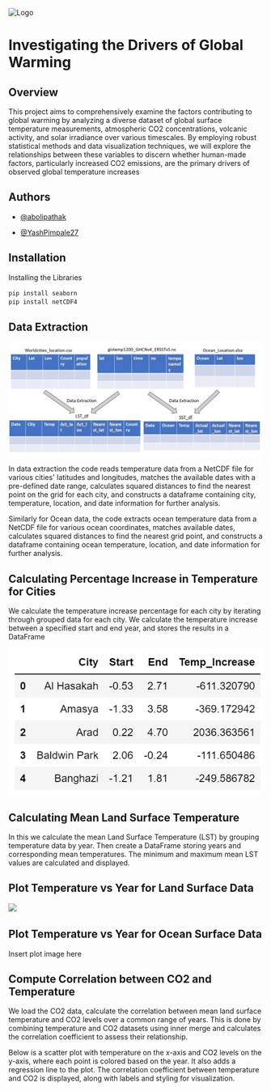 
![Logo](https://earthobservatory.nasa.gov/ContentWOC/images/globaltemp/global_gis_1880-1884.png)


# Investigating the Drivers of Global Warming




## Overview

This project aims to comprehensively examine the factors contributing to global warming by analyzing a diverse dataset of global surface temperature measurements, atmospheric CO2 concentrations, volcanic activity, and solar irradiance over various timescales. By employing robust statistical methods and data visualization techniques, we will explore the relationships between these variables to discern whether human-made factors, particularly increased CO2 emissions, are the primary drivers of observed global temperature increases
## Authors

- [@abolipathak](https://github.com/abolipathak)

- [@YashPimpale27](https://github.com/YashPimpale27)
## Installation

Installing the Libraries

```bash
pip install seaborn
pip install netCDF4
```
    
## Data Extraction 

<img src="https://github.com/ACM40960/project-abolipathak/blob/main/data_extraction.jpg" width="500" align="center">

In data extraction the code reads temperature data from a NetCDF file for various cities' latitudes and longitudes, matches the available dates with a pre-defined date range, calculates squared distances to find the nearest point on the grid for each city, and constructs a dataframe containing city, temperature, location, and date information for further analysis.

Similarly for Ocean data, the code extracts ocean temperature data from a NetCDF file for various ocean coordinates, matches available dates, calculates squared distances to find the nearest grid point, and constructs a dataframe containing ocean temperature, location, and date information for further analysis.





## Calculating Percentage Increase in Temperature for Cities

We calculate the temperature increase percentage for each city by iterating through grouped data for each city. We calculate the temperature increase between a specified start and end year, and stores the results in a DataFrame 

<img src="https://github.com/ACM40960/project-abolipathak/blob/main/temperature_increase_data_citywise.jpg" width="500">

## Calculating Mean Land Surface Temperature

In this we calculate the mean Land Surface Temperature (LST) by grouping temperature data by year. Then create a DataFrame storing years and corresponding mean temperatures. The minimum and maximum mean LST values are calculated and displayed.
## Plot Temperature vs Year for Land Surface Data


![](https://github.com/ACM40960/project-abolipathak/blob/main/Global_Mean_Temperature_Change.gif)

## Plot Temperature vs Year for Ocean Surface Data

Insert plot image here
## Compute Correlation between CO2 and Temperature

We load the CO2 data, calculate the correlation between mean land surface temperature and CO2 levels over a common range of years. This is done by combining temperature and CO2 datasets using inner merge and calculates the correlation coefficient to assess their relationship.

Below is a scatter plot with temperature on the x-axis and CO2 levels on the y-axis, where each point is colored based on the year. It also adds a regression line to the plot. The correlation coefficient between temperature and CO2 is displayed, along with labels and styling for visualization.
